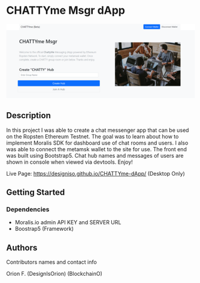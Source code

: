 # CHATTYme Msgr dApp

<img src="https://github.com/designisO/CHATTYme-dApp/blob/main/Screenshot%20(27).png">


## Description

In this project I was able to create a chat messenger app that can be used on the Ropsten Ethereum Testnet. The goal was to learn about how to implement Moralis SDK for dashboard use of chat rooms and users. I also was able to connect the metamsk wallet to the site for use. The front end was built using Bootstrap5. Chat hub names and messages of users are shown in console when viewed via devtools. Enjoy!

Live Page:  https://designiso.github.io/CHATTYme-dApp/ (Desktop Only)

## Getting Started

### Dependencies

* Moralis.io admin API KEY and SERVER URL
* Boostrap5 (Framework)


## Authors

Contributors names and contact info

Orion F.
(DesignIsOrion)
(BlockchainO)

